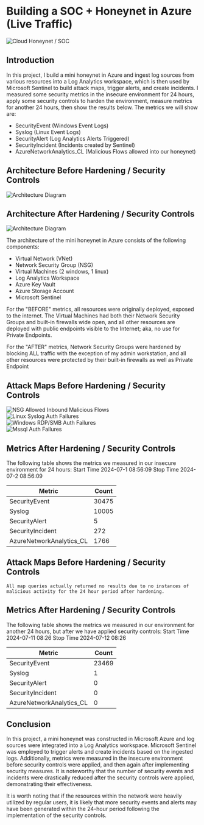 # Building a SOC + Honeynet in Azure (Live Traffic)
![Cloud Honeynet / SOC](https://i.imgur.com/DoqN172.jpeg)

## Introduction

In this project, I build a mini honeynet in Azure and ingest log sources from various resources into a Log Analytics workspace, which is then used by Microsoft Sentinel to build attack maps, trigger alerts, and create incidents. I measured some security metrics in the insecure environment for 24 hours, apply some security controls to harden the environment, measure metrics for another 24 hours, then show the results below. The metrics we will show are:

- SecurityEvent (Windows Event Logs)
- Syslog (Linux Event Logs)
- SecurityAlert (Log Analytics Alerts Triggered)
- SecurityIncident (Incidents created by Sentinel)
- AzureNetworkAnalytics_CL (Malicious Flows allowed into our honeynet)

## Architecture Before Hardening / Security Controls
![Architecture Diagram](https://i.imgur.com/ThLNrOh.jpeg)

## Architecture After Hardening / Security Controls
![Architecture Diagram](https://i.imgur.com/JqGxUx9.jpeg)

The architecture of the mini honeynet in Azure consists of the following components:

- Virtual Network (VNet)
- Network Security Group (NSG)
- Virtual Machines (2 windows, 1 linux)
- Log Analytics Workspace
- Azure Key Vault
- Azure Storage Account
- Microsoft Sentinel

For the "BEFORE" metrics, all resources were originally deployed, exposed to the internet. The Virtual Machines had both their Network Security Groups and built-in firewalls wide open, and all other resources are deployed with public endpoints visible to the Internet; aka, no use for Private Endpoints.

For the "AFTER" metrics, Network Security Groups were hardened by blocking ALL traffic with the exception of my admin workstation, and all other resources were protected by their built-in firewalls as well as Private Endpoint

## Attack Maps Before Hardening / Security Controls
![NSG Allowed Inbound Malicious Flows](https://i.imgur.com/1momEZw.png)<br>
![Linux Syslog Auth Failures](https://i.imgur.com/y3UDAhi.png)<br>
![Windows RDP/SMB Auth Failures](https://i.imgur.com/qPmicPj.png)<br>
![Mssql Auth Failures](https://i.imgur.com/9LX87jh.png)<br>

## Metrics After Hardening / Security Controls

The following table shows the metrics we measured in our insecure environment for 24 hours:
Start Time 2024-07-1 08:56:09
Stop Time 2024-07-2 08:56:09

| Metric                   | Count
| ------------------------ | -----
| SecurityEvent            | 30475
| Syslog                   | 10005
| SecurityAlert            | 5
| SecurityIncident         | 272
| AzureNetworkAnalytics_CL | 1766

## Attack Maps Before Hardening / Security Controls

```All map queries actually returned no results due to no instances of malicious activity for the 24 hour period after hardening.```

## Metrics After Hardening / Security Controls

The following table shows the metrics we measured in our environment for another 24 hours, but after we have applied security controls:
Start Time 2024-07-11 08:26
Stop Time	2024-07-12 08:26

| Metric                   | Count
| ------------------------ | -----
| SecurityEvent            | 23469
| Syslog                   | 1
| SecurityAlert            | 0
| SecurityIncident         | 0
| AzureNetworkAnalytics_CL | 0

## Conclusion

In this project, a mini honeynet was constructed in Microsoft Azure and log sources were integrated into a Log Analytics workspace. Microsoft Sentinel was employed to trigger alerts and create incidents based on the ingested logs. Additionally, metrics were measured in the insecure environment before security controls were applied, and then again after implementing security measures. It is noteworthy that the number of security events and incidents were drastically reduced after the security controls were applied, demonstrating their effectiveness.

It is worth noting that if the resources within the network were heavily utilized by regular users, it is likely that more security events and alerts may have been generated within the 24-hour period following the implementation of the security controls.
